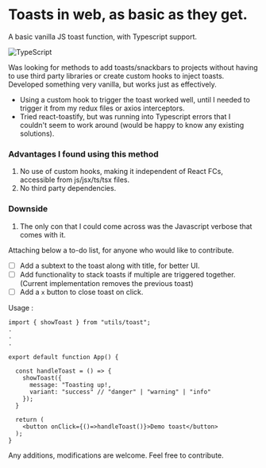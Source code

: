 # Toasts in web, as basic as they get.
A basic vanilla JS toast function, with Typescript support.

![TypeScript](https://img.shields.io/badge/typescript-%23007ACC.svg?style=for-the-badge&logo=typescript&logoColor=white)

Was looking for methods to add toasts/snackbars to projects without having to use third party libraries or create custom hooks to inject toasts.
Developed something very vanilla, but works just as effectively. 

- Using a custom hook to trigger the toast worked well, until I needed to trigger it from my redux files or axios interceptors.
- Tried react-toastify, but was running into Typescript errors that I couldn't seem to work around (would be happy to know any existing solutions).

### Advantages I found using this method
1. No use of custom hooks, making it independent of React FCs, accessible from js/jsx/ts/tsx files.
2. No third party dependencies.

### Downside 
1. The only con that I could come across was the Javascript verbose that comes with it.

Attaching below a to-do list, for anyone who would like to contribute.

- [ ] Add a subtext to the toast along with title, for better UI.
- [ ] Add functionality to stack toasts if multiple are triggered together. (Current implementation removes the previous toast)
- [ ] Add a `x` button to close toast on click.

Usage : 

```tsx
import { showToast } from "utils/toast";
.
.
.

export default function App() {

  const handleToast = () => {
    showToast({
      message: "Toasting up!,
      variant: "success" // "danger" | "warning" | "info"
    });
  }

  return (
    <button onClick={()=>handleToast()}>Demo toast</button>
  );
}

```

Any additions, modifications are welcome. Feel free to contribute.
